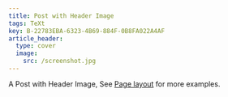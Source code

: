 ```yaml
---
title: Post with Header Image
tags: TeXt
key: B-22783EBA-6323-4B69-884F-0B8FA022A4AF
article_header:
  type: cover
  image:
    src: /screenshot.jpg
---
```


A Post with Header Image, See [Page layout](https://tianqi.name/jekyll-TeXt-theme/samples.html#page-layout) for more examples.

<!--more-->